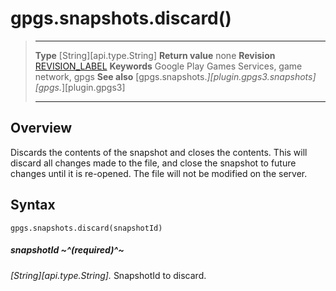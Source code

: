 # gpgs.snapshots.discard()

> --------------------- ------------------------------------------------------------------------------------------
> __Type__              [String][api.type.String]
> __Return value__      none
> __Revision__          [REVISION_LABEL](REVISION_URL)
> __Keywords__          Google Play Games Services, game network, gpgs
> __See also__          [gpgs.snapshots.*][plugin.gpgs3.snapshots]
>                       [gpgs.*][plugin.gpgs3]
> --------------------- ------------------------------------------------------------------------------------------

## Overview

Discards the contents of the snapshot and closes the contents. This will discard all changes made to the file, and close the snapshot to future changes until it is re-opened. The file will not be modified on the server.

## Syntax

	gpgs.snapshots.discard(snapshotId)

##### snapshotId ~^(required)^~
_[String][api.type.String]._ SnapshotId to discard.